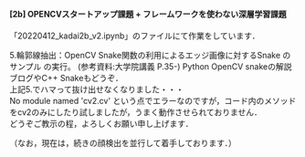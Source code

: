 #### [2b] OPENCVスタートアップ課題 + フレームワークを使わない深層学習課題

「20220412_kadai2b_v2.ipynb」のファイルにて作業をしています．

5.輪郭線抽出：OpenCV Snake関数の利用によるエッジ画像に対するSnake のサンプル の実行。 (参考資料:大学院講義 P.35-) Python OpenCV snakeの解説ブログやC++ Snakeもどうぞ．<br>
上記5.でハマって抜け出せなくなりました・・・<br>
No module named 'cv2.cv' という点でエラーなのですが，コード内のメソッドをcv2のみにしたり試しましたが，うまく動作させられておりません．<br>
どうぞご教示の程，よろしくお願い申し上げます．<br>

（なお，現在は，続きの顔検出を並行して着手しております．）<br>

